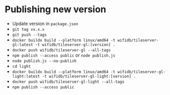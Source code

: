# Publishing new version

- Update version in `package.json`
- `git tag vx.x.x`
- `git push --tags`
- `docker buildx build --platform linux/amd64 -t wifidb/tileserver-gl:latest -t wifidb/tileserver-gl:[version] .`
- `docker push wifidb/tileserver-gl --all-tags`
- `npm publish --access public` or `node publish.js` 
- `node publish.js --no-publish`
- `cd light`
- `docker buildx build --platform linux/amd64 -t wifidb/tileserver-gl-light:latest -t wifidb/tileserver-gl-light:[version] .`
- `docker push wifidb/tileserver-gl-light --all-tags`
- `npm publish --access public`

